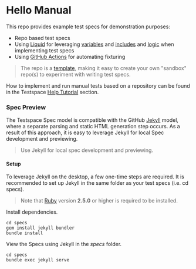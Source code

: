 # Hello Manual
This repo provides example test specs for demonstration purposes: 


- Repo based test specs
- Using [Liquid](https://jekyllrb.com/docs/liquid/) for leveraging [variables](https://help.testspace.com/manual/implementation-spec#variables) and [includes](https://help.testspace.com/manual/implementation-spec#includes) and [logic](https://help.testspace.com/manual/implementation-spec#includes) when implementing test specs
- Using [GitHub Actions](https://help.testspace.com/manual/implementation-automation#github-workflows) for automating fixturing

> The repo is a [template](https://docs.github.com/en/github/creating-cloning-and-archiving-repositories/creating-a-repository-on-github/creating-a-repository-from-a-template), making it easy to create your own "sandbox" repo(s) to experiment with writing test specs.


How to implement and run manual tests based on a repository can be found in the Testspace [Help Tutorial](https://help.testspace.com/tutorial/getting-started) section.


### Spec Preview
The Testspace Spec model is compatible with the GitHub [Jekyll](https://jekyllrb.com/) model, where a separate parsing and static HTML generation step occurs. As a result of this approach, it is easy to leverage Jekyll for local Spec development and previewing.

> Use Jekyll for local spec development and previewing.


#### Setup
To leverage Jekyll on the desktop, a few one-time steps are required. It is recommended to set up Jekyll in the same folder as your test specs (i.e. cd specs).

> Note that [Ruby](https://www.ruby-lang.org/en/downloads/) version **2.5.0** or higher is required to be installed.

Install dependencies.

```
cd specs
gem install jekyll bundler
bundle install
```

View the Specs using Jekyll in the *specs* folder.

```
cd specs
bundle exec jekyll serve 
```
